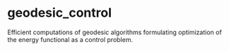 # geodesic_control
Efficient computations of geodesic algorithms formulating optimization of the energy functional as a control problem.
